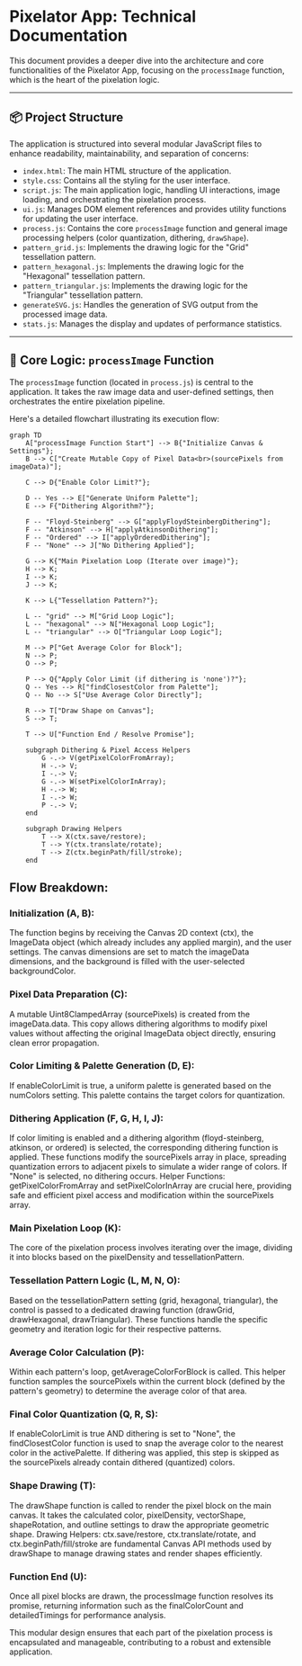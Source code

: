# Pixelator App: Technical Documentation

This document provides a deeper dive into the architecture and core functionalities of the Pixelator App, focusing on the `processImage` function, which is the heart of the pixelation logic.

---

## 📦 Project Structure

The application is structured into several modular JavaScript files to enhance readability, maintainability, and separation of concerns:

- `index.html`: The main HTML structure of the application.
- `style.css`: Contains all the styling for the user interface.
- `script.js`: The main application logic, handling UI interactions, image loading, and orchestrating the pixelation process.
- `ui.js`: Manages DOM element references and provides utility functions for updating the user interface.
- `process.js`: Contains the core `processImage` function and general image processing helpers (color quantization, dithering, `drawShape`).
- `pattern_grid.js`: Implements the drawing logic for the "Grid" tessellation pattern.
- `pattern_hexagonal.js`: Implements the drawing logic for the "Hexagonal" tessellation pattern.
- `pattern_triangular.js`: Implements the drawing logic for the "Triangular" tessellation pattern.
- `generateSVG.js`: Handles the generation of SVG output from the processed image data.
- `stats.js`: Manages the display and updates of performance statistics.

---

## 🧠 Core Logic: `processImage` Function

The `processImage` function (located in `process.js`) is central to the application. It takes the raw image data and user-defined settings, then orchestrates the entire pixelation pipeline.

Here's a detailed flowchart illustrating its execution flow:

```mermaid
graph TD
    A["processImage Function Start"] --> B{"Initialize Canvas & Settings"};
    B --> C["Create Mutable Copy of Pixel Data<br>(sourcePixels from imageData)"];

    C --> D{"Enable Color Limit?"};

    D -- Yes --> E["Generate Uniform Palette"];
    E --> F{"Dithering Algorithm?"};

    F -- "Floyd-Steinberg" --> G["applyFloydSteinbergDithering"];
    F -- "Atkinson" --> H["applyAtkinsonDithering"];
    F -- "Ordered" --> I["applyOrderedDithering"];
    F -- "None" --> J["No Dithering Applied"];

    G --> K{"Main Pixelation Loop (Iterate over image)"};
    H --> K;
    I --> K;
    J --> K;

    K --> L{"Tessellation Pattern?"};

    L -- "grid" --> M["Grid Loop Logic"];
    L -- "hexagonal" --> N["Hexagonal Loop Logic"];
    L -- "triangular" --> O["Triangular Loop Logic"];

    M --> P["Get Average Color for Block"];
    N --> P;
    O --> P;

    P --> Q{"Apply Color Limit (if dithering is 'none')?"};
    Q -- Yes --> R["findClosestColor from Palette"];
    Q -- No --> S["Use Average Color Directly"];

    R --> T["Draw Shape on Canvas"];
    S --> T;

    T --> U["Function End / Resolve Promise"];

    subgraph Dithering & Pixel Access Helpers
        G -.-> V(getPixelColorFromArray);
        H -.-> V;
        I -.-> V;
        G -.-> W(setPixelColorInArray);
        H -.-> W;
        I -.-> W;
        P -.-> V;
    end

    subgraph Drawing Helpers
        T --> X(ctx.save/restore);
        T --> Y(ctx.translate/rotate);
        T --> Z(ctx.beginPath/fill/stroke);
    end

```

## Flow Breakdown:

### Initialization (A, B):

The function begins by receiving the Canvas 2D context (ctx), the ImageData object (which already includes any applied margin), and the user settings.
The canvas dimensions are set to match the imageData dimensions, and the background is filled with the user-selected backgroundColor.

### Pixel Data Preparation (C):

A mutable Uint8ClampedArray (sourcePixels) is created from the imageData.data. This copy allows dithering algorithms to modify pixel values without affecting the original ImageData object directly, ensuring clean error propagation.

### Color Limiting & Palette Generation (D, E):

If enableColorLimit is true, a uniform palette is generated based on the numColors setting. This palette contains the target colors for quantization.

### Dithering Application (F, G, H, I, J):

If color limiting is enabled and a dithering algorithm (floyd-steinberg, atkinson, or ordered) is selected, the corresponding dithering function is applied. These functions modify the sourcePixels array in place, spreading quantization errors to adjacent pixels to simulate a wider range of colors. If "None" is selected, no dithering occurs.
Helper Functions: getPixelColorFromArray and setPixelColorInArray are crucial here, providing safe and efficient pixel access and modification within the sourcePixels array.

### Main Pixelation Loop (K):

The core of the pixelation process involves iterating over the image, dividing it into blocks based on the pixelDensity and tessellationPattern.

### Tessellation Pattern Logic (L, M, N, O):

Based on the tessellationPattern setting (grid, hexagonal, triangular), the control is passed to a dedicated drawing function (drawGrid, drawHexagonal, drawTriangular). These functions handle the specific geometry and iteration logic for their respective patterns.

### Average Color Calculation (P):

Within each pattern's loop, getAverageColorForBlock is called. This helper function samples the sourcePixels within the current block (defined by the pattern's geometry) to determine the average color of that area.

### Final Color Quantization (Q, R, S):

If enableColorLimit is true AND dithering is set to "None", the findClosestColor function is used to snap the average color to the nearest color in the activePalette. If dithering was applied, this step is skipped as the sourcePixels already contain dithered (quantized) colors.

### Shape Drawing (T):

The drawShape function is called to render the pixel block on the main canvas. It takes the calculated color, pixelDensity, vectorShape, shapeRotation, and outline settings to draw the appropriate geometric shape.
Drawing Helpers: ctx.save/restore, ctx.translate/rotate, and ctx.beginPath/fill/stroke are fundamental Canvas API methods used by drawShape to manage drawing states and render shapes efficiently.

### Function End (U):

Once all pixel blocks are drawn, the processImage function resolves its promise, returning information such as the finalColorCount and detailedTimings for performance analysis.

This modular design ensures that each part of the pixelation process is encapsulated and manageable, contributing to a robust and extensible application.
